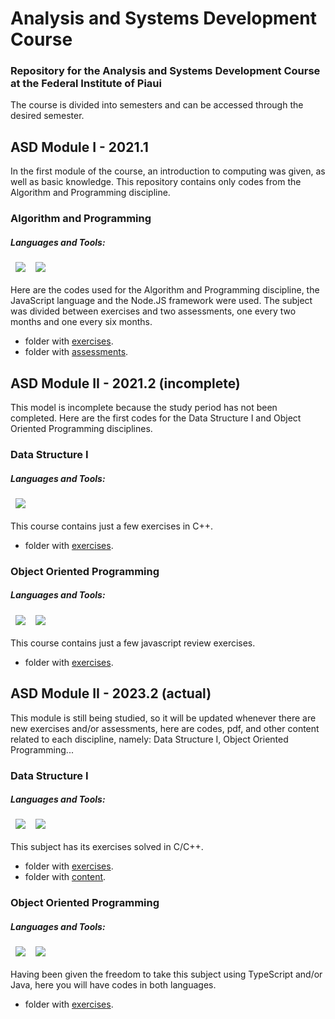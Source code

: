 # Analysis and Systems Development Course
### Repository for the Analysis and Systems Development Course at the Federal Institute of Piaui
The course is divided into semesters and can be accessed through the desired semester.

## ASD Module I - 2021.1

In the first module of the course, an introduction to computing was given, as well as basic knowledge. This repository contains only codes from the Algorithm and Programming discipline.

### Algorithm and Programming

##### Languages and Tools:
<picture>
  <source media="(prefers-color-scheme: dark)" srcset="https://img.shields.io/badge/-JavaScript-0D1117?style=for-the-badge&logo=javascript&logoColor=E9D44D&labelColor=181e26&textColor=0D1117">&nbsp;
  <img src="https://img.shields.io/badge/-JavaScript-white?style=for-the-badge&logo=javascript&logoColor=E9D44D&labelColor=f0f0f0&textColor=0D1117">&nbsp;
</picture>

<picture>
  <source media="(prefers-color-scheme: dark)" srcset="https://img.shields.io/badge/-Node%20js-0D1117?style=for-the-badge&logo=nodedotjs&logoColor=339933&labelColor=181e26&textColor=0D1117">&nbsp;
  <img src="https://img.shields.io/badge/-Node%20js-white?style=for-the-badge&logo=nodedotjs&logoColor=339933&labelColor=f0f0f0&textColor=0D1117">&nbsp;
</picture>

<br>
<br>
Here are the codes used for the Algorithm and Programming discipline, the JavaScript language and the Node.JS framework were used.
The subject was divided between exercises and two assessments, one every two months and one every six months.

  * folder with [exercises](https://github.com/rsmwall/ifpi-ads-course/tree/main/ads-2021.1/algoritmos/listas).
  * folder with [assessments](https://github.com/rsmwall/ifpi-ads-course/tree/main/ads-2021.1/algoritmos/avaliacoes).

## ASD Module II - 2021.2 (incomplete)

This model is incomplete because the study period has not been completed. Here are the first codes for the Data Structure I and Object Oriented Programming disciplines.

### Data Structure I

##### Languages and Tools:

<picture>
  <source media="(prefers-color-scheme: dark)" srcset="https://img.shields.io/badge/-C%2B%2B-0D1117?style=for-the-badge&logo=c%2B%2B&logoColor=00599C&labelColor=181e26&textColor=0D1117">&nbsp;
  <img src="https://img.shields.io/badge/-C%2B%2B-white?style=for-the-badge&logo=c%2B%2B&logoColor=00599C&labelColor=f0f0f0&textColor=0D1117">&nbsp;
</picture>

<br>
<br>
This course contains just a few exercises in C++.

  * folder with [exercises](https://github.com/rsmwall/ifpi-ads-course/tree/main/ads-2021.2/estrutura-dados-l/listas).

### Object Oriented Programming

##### Languages and Tools:

<picture>
  <source media="(prefers-color-scheme: dark)" srcset="https://img.shields.io/badge/-JavaScript-0D1117?style=for-the-badge&logo=javascript&logoColor=E9D44D&labelColor=181e26&textColor=0D1117">&nbsp;
  <img src="https://img.shields.io/badge/-JavaScript-white?style=for-the-badge&logo=javascript&logoColor=E9D44D&labelColor=f0f0f0&textColor=0D1117">&nbsp;
</picture>

<picture>
  <source media="(prefers-color-scheme: dark)" srcset="https://img.shields.io/badge/-Node%20js-0D1117?style=for-the-badge&logo=nodedotjs&logoColor=339933&labelColor=181e26&textColor=0D1117">&nbsp;
  <img src="https://img.shields.io/badge/-Node%20js-white?style=for-the-badge&logo=nodedotjs&logoColor=339933&labelColor=f0f0f0&textColor=0D1117">&nbsp;
</picture>

<br>
<br>
This course contains just a few javascript review exercises.

  * folder with [exercises](https://github.com/rsmwall/ifpi-ads-course/tree/main/ads-2021.2/programacao-orientada-objetos/listas/lista-revisao-js).

## ASD Module II - 2023.2 (actual)

This module is still being studied, so it will be updated whenever there are new exercises and/or assessments, here are codes, pdf, and other content related to each discipline, namely: Data Structure I, Object Oriented Programming...

### Data Structure I

##### Languages and Tools:

<picture>
  <source media="(prefers-color-scheme: dark)" srcset="https://img.shields.io/badge/-C-0D1117?style=for-the-badge&logo=c&logoColor=00599C&labelColor=181e26&textColor=0D1117">&nbsp;
  <img src="https://img.shields.io/badge/-C-white?style=for-the-badge&logo=c&logoColor=00599C&labelColor=f0f0f0&textColor=0D1117">&nbsp;
</picture>

<picture>
  <source media="(prefers-color-scheme: dark)" srcset="https://img.shields.io/badge/-C%2B%2B-0D1117?style=for-the-badge&logo=c%2B%2B&logoColor=00599C&labelColor=181e26&textColor=0D1117">&nbsp;
  <img src="https://img.shields.io/badge/-C%2B%2B-white?style=for-the-badge&logo=c%2B%2B&logoColor=00599C&labelColor=f0f0f0&textColor=0D1117">&nbsp;
</picture>

<br>
<br>
This subject has its exercises solved in C/C++.

  * folder with [exercises](https://github.com/rsmwall/ifpi-ads-course/tree/main/ads-2023.2/estrutura-dados-i/listas).
  * folder with [content](https://github.com/rsmwall/ifpi-ads-course/tree/main/ads-2023.2/estrutura-dados-i/conteudo).

### Object Oriented Programming

##### Languages and Tools:

<picture>
  <source media="(prefers-color-scheme: dark)" srcset="https://img.shields.io/badge/-TypeScript-0D1117?style=for-the-badge&logo=typescript&logoColor=2F74C0&labelColor=181e26&textColor=0D1117">&nbsp;
  <img src="https://img.shields.io/badge/-TypeScript-white?style=for-the-badge&logo=typescript&logoColor=2F74C0&labelColor=f0f0f0&textColor=0D1117">&nbsp;
</picture>

<picture>
  <source media="(prefers-color-scheme: dark)" srcset="https://img.shields.io/badge/-Node%20js-0D1117?style=for-the-badge&logo=nodedotjs&logoColor=339933&labelColor=181e26&textColor=0D1117">&nbsp;
  <img src="https://img.shields.io/badge/-Node%20js-white?style=for-the-badge&logo=nodedotjs&logoColor=339933&labelColor=f0f0f0&textColor=0D1117">&nbsp;
</picture>

<br>
<br>
Having been given the freedom to take this subject using TypeScript and/or Java, here you will have codes in both languages.

  * folder with [exercises](https://github.com/rsmwall/ifpi-ads-course/tree/main/ads-2023.2/programacao-orientada-objetos/listas).

